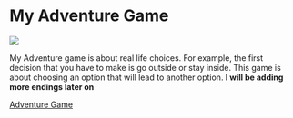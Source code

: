 
  # My Adventure Game
  <image src="https://warnercnr.colostate.edu/wp-content/uploads/sites/2/2017/04/shutterstock_428626417-1024x683.jpg" id="image1">
  <p>
    My Adventure game is about real life choices. For example, the first decision that you have to make is go outside or stay inside. This game is about choosing an option that will lead to another option. <b> I will be adding more endings later on</b> </p>
    <a href="https://x.thunkable.com/projects/618c2271932eff0011f524fe/f8cba965-2a2e-464a-8227-04102e310b43/designer"> Adventure Game </a>
<link rel="stylesheet" href="Css.css">
